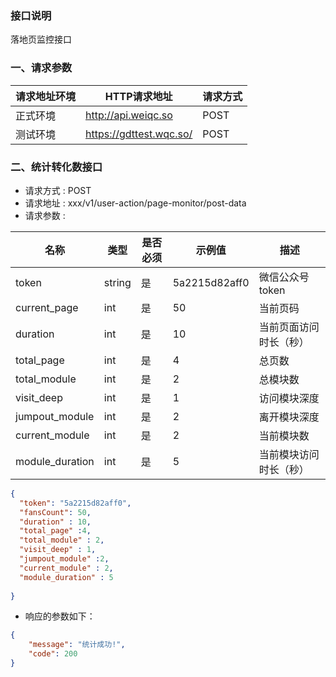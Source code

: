 ### 接口说明
落地页监控接口

### 一、请求参数

请求地址环境	|HTTP请求地址|请求方式
---|---|---
正式环境	|http://api.weiqc.so| POST
测试环境    |https://gdttest.wqc.so/ | POST

### 二、统计转化数接口
- 请求方式 : POST
- 请求地址 : xxx/v1/user-action/page-monitor/post-data
- 请求参数 : 

名称 | 类型 | 是否必须 | 示例值 | 描述
---|---|---|--- |---
token|string|是|5a2215d82aff0|微信公众号token
current_page|int|是|50|当前页码
duration|int|是|10|当前页面访问时长（秒）
total_page|int|是|4|总页数
total_module|int|是|2|总模块数
visit_deep|int|是|1|访问模块深度
jumpout_module|int|是|2|离开模块深度
current_module|int|是|2|当前模块数
module_duration|int|是|5|当前模块访问时长（秒）


```json
{
  "token": "5a2215d82aff0",
  "fansCount": 50,
  "duration" : 10,
  "total_page" :4,
  "total_module" : 2,
  "visit_deep" : 1,
  "jumpout_module" :2,
  "current_module" : 2,
  "module_duration" : 5
  
}
```

- 响应的参数如下：

```json
{
    "message": "统计成功!",
    "code": 200
}
```
